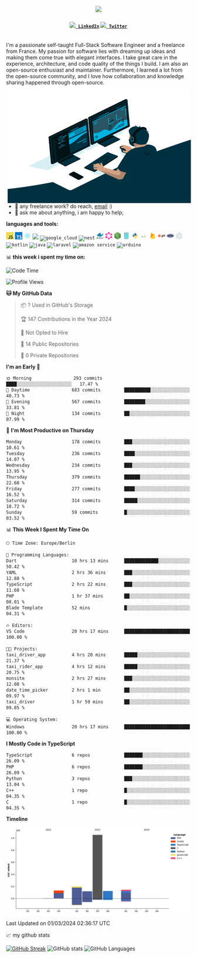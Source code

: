 <h1 align="center">
  <a href="https://git.io/typing-svg">
    <img src="https://readme-typing-svg.herokuapp.com/?lines=Hello,+There!+👋;This+is+Jason+Michel....;Nice+to+meet+you!&center=true&size=30">
  </a>
</h1>

<h4 align="center">
  <code><a href="https://www.linkedin.com/in/chatr/" title="LinkedIn Profile"><img width="22" src="https://raw.githubusercontent.com/hussainweb/hussainweb/main/icons/linkedin.png"> LinkedIn</a></code>
  <code><a href="https://twitter.com/chatrjason" title="twitter Profile"><img width="22" src="https://platform-cdn.sharethis.com/img/twitter.svg"> Twitter</a></code>
</h4>

<br />
<!-- [Jason Michel YT](https://chatr.fr/), -->
I'm a passionate self-taught Full-Stack Software Engineer and a freelance from France. My passion for software lies with dreaming up ideas and making them come true with elegant interfaces. 
I take great care in the experience, architecture, and code quality of the things I build.
I am also an open-source enthusiast and maintainer. Furthermore, I learned a lot from the open-source community, and I love how collaboration and knowledge sharing happened through open-source.


  <img align="right" alt="GIF" src="https://github.com/jasonviipers/jasonviipers/blob/main/code.gif?raw=true" width="500" height="320" />
  
- 💼 any freelance work? do reach, [email](mailto:jason@chatr.fr) :)
- 💬 ask me about anything, i am happy to help;

**languages and tools:**  

<code><img height="20" src="https://raw.githubusercontent.com/github/explore/80688e429a7d4ef2fca1e82350fe8e3517d3494d/topics/javascript/javascript.png"></code>
<code><img height="20" alt="typescript" src="https://raw.githubusercontent.com/github/explore/80688e429a7d4ef2fca1e82350fe8e3517d3494d/topics/typescript/typescript.png"></code>
<code><img height="20" src="https://raw.githubusercontent.com/github/explore/80688e429a7d4ef2fca1e82350fe8e3517d3494d/topics/react/react.png"></code>
<code><img height="20" src="https://upload.vectorlogo.zone/logos/nextjs/images/60eff509-53dd-4280-92e7-7318fa02e934.svg"></code>
<code><img height="20" src="https://www.vectorlogo.zone/logos/google_cloud/google_cloud-icon.svg" alt="google_cloud" ></code>
<code><img height="20" src="https://www.vectorlogo.zone/logos/nestjs/nestjs-icon.svg" alt="nest" ></code>
<code><img height="20" src="https://raw.githubusercontent.com/devicons/devicon/master/icons/docker/docker-original-wordmark.svg" alt="docker"></code>
<code><img height="20" src="https://raw.githubusercontent.com/github/explore/5c058a388828bb5fde0bcafd4bc867b5bb3f26f3/topics/graphql/graphql.png"></code>
<code><img height="20" src="https://raw.githubusercontent.com/github/explore/80688e429a7d4ef2fca1e82350fe8e3517d3494d/topics/nodejs/nodejs.png"></code>
<code><img height="20" src="https://raw.githubusercontent.com/devicons/devicon/master/icons/go/go-original.svg"></code>
<code><img height="20" src="https://raw.githubusercontent.com/github/explore/80688e429a7d4ef2fca1e82350fe8e3517d3494d/topics/python/python.png"></code>
<code><img height="20" src="https://raw.githubusercontent.com/github/explore/80688e429a7d4ef2fca1e82350fe8e3517d3494d/topics/mysql/mysql.png"></code>
<code><img height="20" src="https://raw.githubusercontent.com/github/explore/80688e429a7d4ef2fca1e82350fe8e3517d3494d/topics/firebase/firebase.png"></code>
<code><img height="20" src="https://raw.githubusercontent.com/github/explore/80688e429a7d4ef2fca1e82350fe8e3517d3494d/topics/git/git.png"></code>
<code><img height="20" src="https://raw.githubusercontent.com/github/explore/80688e429a7d4ef2fca1e82350fe8e3517d3494d/topics/php/php.png"></code>
<code><img height="20" src="https://raw.githubusercontent.com/devicons/devicon/master/icons/electron/electron-original.svg"></code>
<code><img height="20" src="https://www.vectorlogo.zone/logos/kotlinlang/kotlinlang-icon.svg" alt="kotlin" ></code>
<code><img height="20" src="https://www.vectorlogo.zone/logos/java/java-ar21.svg" alt="java" ></code>
<code><img height="20" src="https://www.vectorlogo.zone/logos/laravel/laravel-icon.svg" alt="laravel" ></code>
<code><img height="20" src="https://www.vectorlogo.zone/logos/amazon_aws/amazon_aws-ar21.svg" alt="amazon service"></code>
<code><img height="20" src="https://www.vectorlogo.zone/logos/arduino/arduino-icon.svg" alt="arduino"></code>

📊 **this week i spent my time on:**
<!--START_SECTION:waka-->
![Code Time](http://img.shields.io/badge/Code%20Time-803%20hrs%2012%20mins-blue)

![Profile Views](http://img.shields.io/badge/Profile%20Views-221-blue)

**🐱 My GitHub Data** 

> 📦 ? Used in GitHub's Storage 
 > 
> 🏆 147 Contributions in the Year 2024
 > 
> 🚫 Not Opted to Hire
 > 
> 📜 14 Public Repositories 
 > 
> 🔑 0 Private Repositories 
 > 
**I'm an Early 🐤** 

```text
🌞 Morning                293 commits         ████░░░░░░░░░░░░░░░░░░░░░   17.47 % 
🌆 Daytime                683 commits         ██████████░░░░░░░░░░░░░░░   40.73 % 
🌃 Evening                567 commits         ████████░░░░░░░░░░░░░░░░░   33.81 % 
🌙 Night                  134 commits         ██░░░░░░░░░░░░░░░░░░░░░░░   07.99 % 
```
📅 **I'm Most Productive on Thursday** 

```text
Monday                   178 commits         ███░░░░░░░░░░░░░░░░░░░░░░   10.61 % 
Tuesday                  236 commits         ████░░░░░░░░░░░░░░░░░░░░░   14.07 % 
Wednesday                234 commits         ███░░░░░░░░░░░░░░░░░░░░░░   13.95 % 
Thursday                 379 commits         ██████░░░░░░░░░░░░░░░░░░░   22.60 % 
Friday                   277 commits         ████░░░░░░░░░░░░░░░░░░░░░   16.52 % 
Saturday                 314 commits         █████░░░░░░░░░░░░░░░░░░░░   18.72 % 
Sunday                   59 commits          █░░░░░░░░░░░░░░░░░░░░░░░░   03.52 % 
```


📊 **This Week I Spent My Time On** 

```text
🕑︎ Time Zone: Europe/Berlin

💬 Programming Languages: 
Dart                     10 hrs 13 mins      █████████████░░░░░░░░░░░░   50.42 % 
YAML                     2 hrs 36 mins       ███░░░░░░░░░░░░░░░░░░░░░░   12.88 % 
TypeScript               2 hrs 22 mins       ███░░░░░░░░░░░░░░░░░░░░░░   11.68 % 
PHP                      1 hr 37 mins        ██░░░░░░░░░░░░░░░░░░░░░░░   08.01 % 
Blade Template           52 mins             █░░░░░░░░░░░░░░░░░░░░░░░░   04.31 % 

🔥 Editors: 
VS Code                  20 hrs 17 mins      █████████████████████████   100.00 % 

🐱‍💻 Projects: 
taxi_driver_app          4 hrs 20 mins       █████░░░░░░░░░░░░░░░░░░░░   21.37 % 
taxi_rider_app           4 hrs 12 mins       █████░░░░░░░░░░░░░░░░░░░░   20.75 % 
monsite                  2 hrs 27 mins       ███░░░░░░░░░░░░░░░░░░░░░░   12.08 % 
date_time_picker         2 hrs 1 min         ██░░░░░░░░░░░░░░░░░░░░░░░   09.97 % 
taxi_driver              1 hr 59 mins        ██░░░░░░░░░░░░░░░░░░░░░░░   09.85 % 

💻 Operating System: 
Windows                  20 hrs 17 mins      █████████████████████████   100.00 % 
```

**I Mostly Code in TypeScript** 

```text
TypeScript               6 repos             ███████░░░░░░░░░░░░░░░░░░   26.09 % 
PHP                      6 repos             ███████░░░░░░░░░░░░░░░░░░   26.09 % 
Python                   3 repos             ███░░░░░░░░░░░░░░░░░░░░░░   13.04 % 
C++                      1 repo              █░░░░░░░░░░░░░░░░░░░░░░░░   04.35 % 
C                        1 repo              █░░░░░░░░░░░░░░░░░░░░░░░░   04.35 % 
```



**Timeline**

![Lines of Code chart](https://raw.githubusercontent.com/jasonviipers/jasonviipers/main/assets/bar_graph.png)


 Last Updated on 01/03/2024 02:36:17 UTC
<!--END_SECTION:waka-->
<!-- 🚧 **my todoist stats:** -->
<!-- TODO-IST:START -->

<!-- TODO-IST:END -->


📈 my github stats

[![GitHub Streak](https://github-readme-streak-stats.herokuapp.com?user=jasonviipers&theme=gotham)](https://git.io/streak-stats)
![GitHub stats](https://github-readme-stats.vercel.app/api?username=jasonviipers&show_icons=true&theme=gotham)
![GitHub Languages](https://github-readme-stats.vercel.app/api/top-langs/?username=jasonviipers&show_icons=true&theme=gotham)

